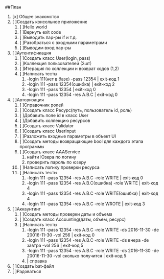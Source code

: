 ##План

1. [x] Общее знакомство
2. [ ]Создать консольное приложение
	1. [ ]Hello world
	2. [ ]Вернуть exit code
	3. [ ]Выводить пар-ры if и т.д.
	4. [ ]Разобраться с входными параметрами
	5. [ ]Выводим вход пар-ры
6. [ ]Аутентификация
	1. [ ]Создать класс User(login, pass)
	2. [ ]Коллекция пользователей (2шт)
	3. [ ]Итерация по коллекции и возврат кодов (1,2)
	4. [ ]Написать тесты
		1. -login 111(нет в базе) -pass 12354 | exit-код 1
		2. -login 111 -pass 12354(ошибка)      | exit-код 2
		3.  -login 111 -pass 12354  | exit-код 0
		4.  -login 111 -pass 12354  -res A.B.C   |    exit-код 0
5. [ ]Авторизация 
	1. [ ]Справочник ролей
	2. [ ]Создать класс Ресурс(путь, пользователь id, роль)
	3. [ ]Добавить поле id в класс User
	4. [ ]Добавить коллекцию ресурсов
	5. [ ]Создать класс Validator
	6. [ ]Создать класс UserInput
	7. [ ]Разложить входные параметры в объект UI
	8. [ ]Создать методы возвращающие bool для каждого этапа программы 
	9. [ ]Создать класс AAAService 
		1. найти Юзера по логину
		2. проверить пароль по юзеру
	3. [ ]Написать логику проверки ресурса
	4. [ ]Написать тесты
		1. -login 111 -pass 12354  -res A.B.C -role WRITE   |    exit-код 0     
		2. -login 111 -pass 12354  -res A.B.C(ошибка) -role WRITE   |    exit-код 4
		3. -login 111 -pass 12354  -res A.B.C -role WRITE(ошибка)   |    exit-код 4
		4. -login 111 -pass 12354  -res A.B.C -role WROTE   |    exit-код 3
5. [ ]Аккаунтинг 
	1. [ ]Создать методы проверки даты и объема
	2. [ ]Создать класс Accounting(даты, объем, ресурс)
	3. [ ]Написать тесты
		1.  -login 111 -pass 12354  -res A.B.C -role WRITE -ds 2016-11-30 -de 20016-11-30 -vol 256    |    exit-код 0   
		2.  -login 111 -pass 12354  -res A.B.C -role WRITE -ds вчера -de завтра -vol 256    |    exit-код 5
		3.  -login 111 -pass 12354  -res A.B.C -role WRITE -ds 2016-11-30 -de 20016-11-30 -vol сколько получится    |    exit-код 5
		4.    | справка  
5. [ ]Создать bat-файл 
4. [ ]Радоваться

